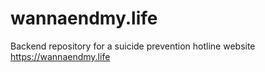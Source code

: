 # wannaendmy.life
Backend repository for a suicide prevention hotline website https://wannaendmy.life
